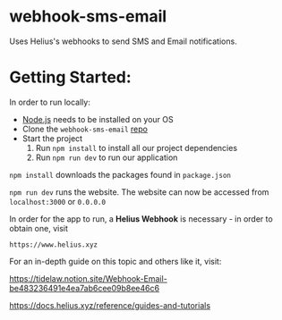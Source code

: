 # **webhook-sms-email**
Uses Helius's webhooks to send SMS and Email notifications.


# Getting Started:

In order to run locally:


- [Node.js](https://www.geeksforgeeks.org/installation-of-node-js-on-windows/) needs to be installed on your OS
- Clone the `webhook-sms-email` [repo](https://github.com/Tidelaw/webhook-sms-email.git)
- Start the project
    1. Run `npm install` to install all our project dependencies
    2. Run `npm run dev` to run our application


`npm install` downloads the packages found in `package.json`

`npm run dev` runs the website. The website can now be accessed from `localhost:3000` or `0.0.0.0`

In order for the app to run, a **Helius Webhook** is necessary - in order to obtain one, visit 

`https://www.helius.xyz`


For an in-depth guide on this topic and others like it, visit:

https://tidelaw.notion.site/Webhook-Email-be483236491e4ea7ab6cee09b8ee46c6

https://docs.helius.xyz/reference/guides-and-tutorials
